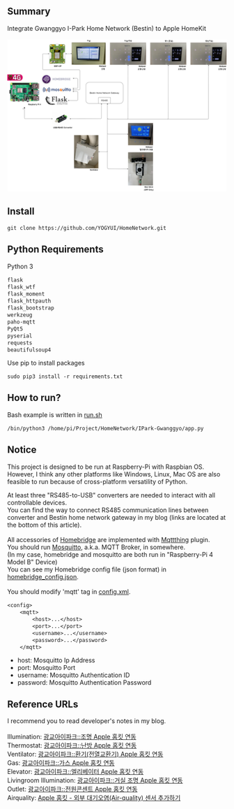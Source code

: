 Summary
-------------
Integrate Gwanggyo I-Park Home Network (Bestin) to Apple HomeKit<br>
<br>
![summary](./summary.png)

Install
-------------
```
git clone https://github.com/YOGYUI/HomeNetwork.git
```

Python Requirements
-------------
Python 3
```
flask
flask_wtf
flask_moment
flask_httpauth
flask_bootstrap
werkzeug
paho-mqtt
PyQt5
pyserial
requests
beautifulsoup4
```
Use pip to install packages
```
sudo pip3 install -r requirements.txt
```

How to run?
-------------
Bash example is written in [run.sh](https://github.com/YOGYUI/HomeNetwork/blob/main/IPark-Gwanggyo/run.sh) <br>
```
/bin/python3 /home/pi/Project/HomeNetwork/IPark-Gwanggyo/app.py
```

Notice
-------------
This project is designed to be run at Raspberry-Pi with Raspbian OS. <br>
However, I think any other platforms like Windows, Linux, Mac OS are also feasible to run because of cross-platform versatility of Python. <br>

At least three "RS485-to-USB" converters are needed to interact with all controllable devices. <br>
You can find the way to connect RS485 communication lines between converter and Bestin home network gateway in my blog (links are located at the bottom of this article). 
<br>
<br>
All accessories of [Homebridge](https://homebridge.io/) are implemented with
[Mqttthing](https://github.com/arachnetech/homebridge-mqttthing#readme) plugin.<br>
You should run [Mosquitto](https://mosquitto.org/), a.k.a. MQTT Broker, in somewhere. <br>
(In my case, homebridge and mosquitto are both run in "Raspberry-Pi 4 Model B" Device) <br>
You can see my Homebridge config file (json format) in
[homebridge_config.json](https://github.com/YOGYUI/HomeNetwork/blob/main/IPark-Gwanggyo/homebridge_config.json). <br><br> 
You should modify 'mqtt' tag in 
[config.xml](https://github.com/YOGYUI/HomeNetwork/blob/main/IPark-Gwanggyo/config.xml). <br>
```
<config>
    <mqtt>
        <host>...</host>
        <port>...</port>
        <username>...</username>
        <password>...</password>
    </mqtt>
```
* host: Mosquitto Ip Address 
* port: Mosquitto Port
* username: Mosquitto Authentication ID 
* password: Mosquitto Authentication Password

Reference URLs
-------------
I recommend you to read developer's notes in my blog.<br><br>
Illumination: [광교아이파크::조명 Apple 홈킷 연동](https://yogyui.tistory.com/entry/%EA%B4%91%EA%B5%90%EC%95%84%EC%9D%B4%ED%8C%8C%ED%81%AC-%EC%A1%B0%EB%AA%85-%ED%99%88%ED%82%B7-%EC%97%B0%EB%8F%99-1?category=937615) <br>
Thermostat: [광교아이파크::난방 Apple 홈킷 연동](https://yogyui.tistory.com/entry/%EA%B4%91%EA%B5%90%EC%95%84%EC%9D%B4%ED%8C%8C%ED%81%AC-%EB%82%9C%EB%B0%A9-%ED%99%88%ED%82%B7-%EC%97%B0%EB%8F%99-1?category=937615) <br>
Ventilator: [광교아이파크::환기(전열교환기) Apple 홈킷 연동](https://yogyui.tistory.com/entry/%EA%B4%91%EA%B5%90%EC%95%84%EC%9D%B4%ED%8C%8C%ED%81%AC-%ED%99%98%EA%B8%B0-%ED%99%88%ED%82%B7-%EC%97%B0%EB%8F%99-1?category=937615) <br>
Gas: [광교아이파크::가스 Apple 홈킷 연동](https://yogyui.tistory.com/entry/%EA%B4%91%EA%B5%90%EC%95%84%EC%9D%B4%ED%8C%8C%ED%81%AC-%EA%B0%80%EC%8A%A4-%ED%99%88%ED%82%B7-%EC%97%B0%EB%8F%99-2?category=937615) <br>
Elevator: [광교아이파크::엘리베이터 Apple 홈킷 연동](https://yogyui.tistory.com/entry/%EA%B4%91%EA%B5%90%EC%95%84%EC%9D%B4%ED%8C%8C%ED%81%AC-%EC%97%98%EB%A6%AC%EB%B2%A0%EC%9D%B4%ED%84%B0-%ED%99%88%ED%82%B7-%EC%97%B0%EB%8F%99-1-2?category=937615) <br>
Livingroom Illumination: [광교아이파크::거실 조명 Apple 홈킷 연동](https://yogyui.tistory.com/entry/%EA%B4%91%EA%B5%90%EC%95%84%EC%9D%B4%ED%8C%8C%ED%81%AC%EA%B1%B0%EC%8B%A4-%EC%A1%B0%EB%AA%85-Apple-%ED%99%88%ED%82%B7-%EC%97%B0%EB%8F%99-1?category=937615) <br>
Outlet: [광교아이파크::전원콘센트 Apple 홈킷 연동](https://yogyui.tistory.com/entry/%EA%B4%91%EA%B5%90%EC%95%84%EC%9D%B4%ED%8C%8C%ED%81%AC%EC%A0%84%EC%9B%90%EC%BD%98%EC%84%BC%ED%8A%B8-Apple-%ED%99%88%ED%82%B7-%EC%97%B0%EB%8F%99-1?category=937615) <br>
Airquality: [Apple 홈킷 - 외부 대기오염(Air-quality) 센서 추가하기](https://yogyui.tistory.com/entry/Apple-%ED%99%88%ED%82%B7-%EC%99%B8%EB%B6%80-%EB%8C%80%EA%B8%B0%EC%98%A4%EC%97%BC-%EC%84%BC%EC%84%9C-%EC%B6%94%EA%B0%80%ED%95%98%EA%B8%B0?category=937615) <br>
